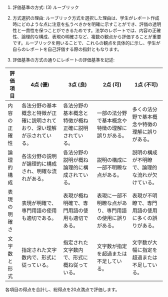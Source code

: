 1. 評価基準の方式: (3) ルーブリック

2. 方式選択の理由:
ルーブリック方式を選択した理由は、学生がレポート作成時にどのような点に注意を払うべきかを明確に示すことができ、評価の透明性と一貫性を保つことができるためです。法学のレポートでは、内容の正確性、論理的な構成、表現の明確さなど、複数の観点から評価することが重要です。ルーブリックを用いることで、これらの観点を具体的に示し、学生が自らのレポートを自己評価する際の指針ともなります。

3. 評価基準の方式の通りにレポートの評価基準を記述:

| 評価項目       | 4点 (優)                                      | 3点 (良)                                      | 2点 (可)                                      | 1点 (不可)                                    |
|----------------|-----------------------------------------------|-----------------------------------------------|-----------------------------------------------|-----------------------------------------------|
| 内容の正確性   | 各法分野の基本概念と特徴が正確に説明されており、深い理解が示されている。 | 各法分野の基本概念と特徴が概ね正確に説明されている。 | 一部の法分野で基本概念や特徴の理解に誤りがある。 | 多くの法分野で基本概念や特徴の理解に誤りがある。 |
| 論理的構成     | 各法分野の説明が論理的に構成され、明確な流れがある。 | 各法分野の説明が概ね論理的に構成されている。 | 説明の構成に一部不明瞭な点がある。             | 説明の構成が不明瞭で、論理的な流れが欠けている。 |
| 表現の明確さ   | 表現が明確で、専門用語の使用も適切である。     | 表現が概ね明確で、専門用語の使用も適切である。 | 表現に一部不明瞭な点があり、専門用語の使用に誤りがある。 | 表現が不明瞭で、専門用語の使用に多くの誤りがある。 |
| 文字数と形式   | 指定された文字数内で、形式に従っている。       | 指定された文字数内で、形式に概ね従っている。   | 文字数が指定を超過または不足している。         | 文字数が大幅に指定を超過または不足している。   |

各項目の得点を合計し、総得点を20点満点で評価します。